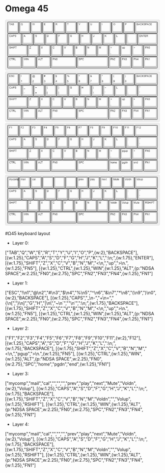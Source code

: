 # Omega 45 
![omega45_0](omega45_0.jpg)
![omega45_1](omega45_1.jpg)
![omega45_2](omega45_2.jpg)
![omega45_3](omega45_3.jpg)

#Ω45 keyboard layout

- Layer 0:

["TAB","Q","W","E","R","T","Y","U","I","O","P",{w:2},"BACKSPACE"],
[{w:1.25},"CAPS","A","S","D","F","G","H","J","K","L",":\n;",{w:1.75},"ENTER"],
[{w:1.75},"SHIFT","Z","X","C","V","B","N","M","<\n,","up",">\n.",{w:1.25},"FN5"],
[{w:1.25},"CTRL",{w:1.25},"WIN",{w:1.25},"ALT",{p:"NDSA SPACE",w:2.25},"FN0",{w:2.75},"SPC","FN2","FN3","FN4",{w:1.25},"FN1"]

- Layer 1:

["ESC","!\n1","@\n2","#\n3","$\n4","%\n5","^\n6","&\n7","*\n8","(\n9",")\n0",{w:2},"BACKSPACE"],
[{w:1.25},"CAPS","_\n-","+\n=","{\n[","}\n]","G","H","|\n\\","~\n`","\"\n'",":\n;",{w:1.75},"BACKSPACE"],
[{w:1.75},"SHIFT","Z","X","C","V","B","N","M","<\n,","up",">\n.",{w:1.25},"FN5"],
[{w:1.25},"CTRL",{w:1.25},"WIN",{w:1.25},"ALT",{p:"NDSA SPACE",w:2.25},"FN0",{w:2.75},"SPC","FN2","FN3","FN4",{w:1.25},"FN1"]

- Layer 2:

["F1","F2","F3","F4","F5","F6","F7","F8","F9","F10","F11",{w:2},"F12"],
[{w:1.25},"CAPS","A","S","D","F","G","H","J","K","L",":\n;",{w:1.75},"BACKSPACE"],
[{w:1.75},"SHIFT","Z","X","C","V","B","N","M","<\n,","pgup",">\n.",{w:1.25},"FN5"],
[{w:1.25},"CTRL",{w:1.25},"WIN",{w:1.25},"ALT",{p:"NDSA SPACE",w:2.25},"FN0",{w:2.75},"SPC","home","pgdn","end",{w:1.25},"FN1"]

- Layer 3:

["mycomp","mail","cal","","","","prev","play","next","Mute","Voldn",{w:2},"Volup"],
[{w:1.25},"CAPS","A","S","D","F","G","H","J","K","L",":\n;",{w:1.75},"BACKSPACE"],
[{w:1.75},"SHIFT","Z","X","C","V","B","N","M","Voldn","","Volup",{w:1.25},"RSHIFT"],
[{w:1.25},"CTRL",{w:1.25},"WIN",{w:1.25},"ALT",{p:"NDSA SPACE",w:2.25},"FN0",{w:2.75},"SPC","FN2","FN3","FN4",{w:1.25},"FN1"]

- Layer 4:

["mycomp","mail","cal","","","","prev","play","next","Mute","Voldn",{w:2},"Volup"],
[{w:1.25},"CAPS","A","S","D","F","G","H","J","K","L",":\n;",{w:1.75},"BACKSPACE"],
[{w:1.75},"SHIFT","Z","X","C","V","B","N","M","Voldn","","Volup",{w:1.25},"RSHIFT"],
[{w:1.25},"CTRL",{w:1.25},"WIN",{w:1.25},"ALT",{p:"NDSA SPACE",w:2.25},"FN0",{w:2.75},"SPC","FN2","FN3","FN4",{w:1.25},"FN1"]



